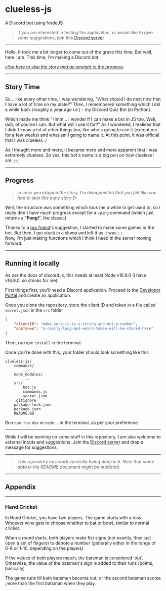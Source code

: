 # clueless-js
A Discord bot using NodeJS

> If you are interested in testing the application, or would like to give some suggestions, join this [Discord server](https://discord.gg/VnBWCsS8N7)
---
Hello. It took me a bit longer to come out of the grave this time. But well, here I am. This time, I'm making a Discord bot.

[_click here to skip the story and go straight to the progress_](#progressprogress)

---

## Story Time 

So... like every other time, I was wondering, "What should I do next now that I have a lot of time on my plate?" Then, I remembered something which I did a while back (roughly a year ago i.e.) - my Discord Quiz Bot (in Python)

Which made me think "Hmm... I wonder if I can make a bot in JS too. Well, duh, of course I can. But what will I use it for?" As I wondered, I realised that I didn't know a lot of other things too, like who's going to use it (except me for a few weeks) and what am I going to name it. At this point, it was official that I was clueless :/

As I thought more and more, it became more and more apparent that I was extremely clueless. So yes, this bot's name is a big pun on how clueless I am. ;-;

---
## Progress

> _in case you skipped the story, I'm disappointed that you felt like you had to skip this puny story D:_

Well, the structure was something which took me a while to get used to, so I really don't have much progress except for a `/ping` command (which just returns a "**Pong!**", the classic)

Thanks to a [pro friend](https://github.com/harshkhandeparkar)'s suggestion, I started to make some games in the bot. But then, I got stuck in a slump and left it as it was ;-;  
Now, I'm just making functions which I think I need in the server moving forward.  

---
## Running it locally

As per the docs of discord.js, this needs at least Node v16.9.0 (I have v16.9.0, so stonks for me)

First things first, you'll need a Discord application. Proceed to the [Developer Portal](https://discord.com/developers/applications) and create an application.

Once you clone the repository, store the client ID and token in a file called `secret.json` in the `src` folder

```json
{
	"clientID": "make-sure-it-is-a-string-and-not-a-number",
	"appToken": "a-really-long-and-weird-token-will-be-stored-here"
}
```

Then, run `npm install` in the terminal.

Once you're done with this, your folder should look something like this
```
clueless-js/
	commands/
		...
	node_modules/
		...
	src/
		bot.js
		commands.js
		secret.json
	.gitignore
	package-lock.json
	package.json
	README.md

```


Run `npm run dev` or `node .` in the terminal, as per your preference

---

While I will be working on some stuff in this repository, I am also welcome to external inputs and suggestions. Join the [Discord server](https://discord.gg/VnBWCsS8N7) and drop a message for suggestions.

---
> _This repository has work currently being done in it. Note that some data in the README document might be outdated._

---
## Appendix

---
### Hand Cricket

In Hand Cricket, you have two players. The game starts with a toss. Whoever wins gets to choose whether to bat or bowl, similar to normal cricket.

When a round starts, both players make fist signs (not exactly, they just open a set of fingers) to denote a number (generally either in the range of 0-6 or 1-10, depending on the players)

If the values of both players match, the batsman is considered 'out'. Otherwise, the value of the batsman's sign is added to their runs (points, basically)

The game runs till both batsmen become out, or the second batsman scores ,more than the first batsman when they play.
